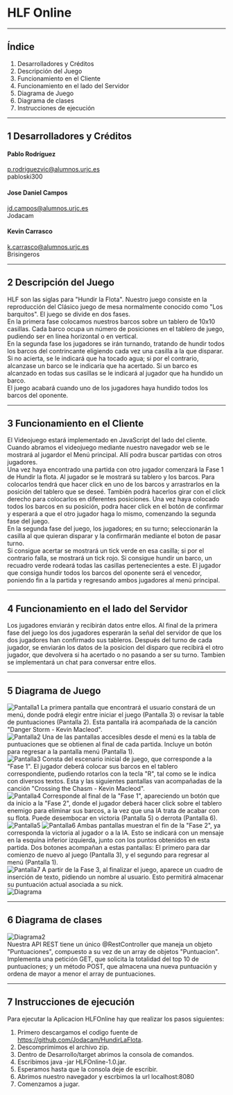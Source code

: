 ﻿# HLF Online
___
## Índice
1. Desarrolladores y Créditos
2. Descripción del Juego
3. Funcionamiento en el Cliente
4. Funcionamiento en el lado del Servidor
5. Diagrama de Juego
6. Diagrama de clases
7. Instrucciones de ejecución
___
## 1 Desarrolladores y Créditos
#### Pablo Rodríguez  
[p.rodriguezvic@alumnos.urjc.es](p.rodriguezvic@alumnos.urjc.es)  
pabloski300
#### Jose Daniel Campos  
[jd.campos@alumnos.urjc.es](jd.campos@alumnos.urjc.es)  
Jodacam
#### Kevin Carrasco  
[k.carrasco@alumnos.urjc.es](k.carrasco@alumnos.urjc.es)  
Brisingeros
___
## 2 Descripción del Juego
HLF son las siglas para "Hundir la Flota". Nuestro juego consiste en la reproducción del Clásico juego de mesa normalmente conocido como "Los barquitos".
El juego se divide en dos fases.  
En la primera fase colocamos nuestros barcos sobre un tablero de 10x10 casillas. Cada barco ocupa un número de posiciones en el tablero de juego, pudiendo ser en línea horizontal o en vertical.  
En la segunda fase los jugadores se irán turnando, tratando de hundir todos los barcos del contrincante eligiendo cada vez una casilla a la que disparar. Si no acierta, se le indicará que ha tocado agua; si por el contrario, alcanzase un barco se le indicaría que ha acertado. Si un barco es alcanzado en todas sus casillas se le indicará al jugador que ha hundido un barco.  
El juego acabará cuando uno de los jugadores haya hundido todos los barcos del oponente.
___
## 3 Funcionamiento en el Cliente
El Videojuego estará implementado en JavaScript del lado del cliente.  
Cuando abramos el videojuego mediante nuestro navegador web se le mostrará al jugardor el Menú principal. Allí podra buscar partidas con otros jugadores.  
Una vez haya encontrado una partida con otro jugador comenzará la Fase 1 de Hundir la flota. Al jugador se le mostrará su tablero y los barcos. Para colocarlos tendrá que hacer click en uno de los barcos y arrastrarlos en la posición del tablero que se deseé. También podrá hacerlos girar con el click derecho para colocarlos en diferentes posiciones. Una vez haya colocado todos los barcos en su posición, podra hacer click en el botón de confirmar y esperará a que el otro jugador haga lo mismo, comenzando la segunda fase del juego.  
En la segunda fase del juego, los jugadores; en su turno; seleccionarán la casilla al que quieran disparar y la confirmarán mediante el boton de pasar turno.  
Si consigue acertar se mostrará un tick verde en esa casilla; si por el contrario falla, se mostrará un tick rojo. Si consigue hundir un barco, un recuadro verde rodeará todas las casillas pertenecientes a este.
El jugador que consiga hundir todos los barcos del oponente será el vencedor, poniendo fin a la partida y regresando ambos jugadores al menú principal.
___
## 4 Funcionamiento en el lado del Servidor
Los jugadores enviarán y recibirán datos entre ellos. Al final de la primera fase del juego los dos jugadores esperarán la señal del servidor de que los dos jugadores han confirmado sus tableros.
Después del turno de cada jugador, se enviarán los datos de la posicion del disparo que recibirá el otro jugador, que devolvera si ha acertado o no pasando a ser su turno.
Tambien se implementará un chat para conversar entre ellos.
___
## 5 Diagrama de Juego
![Pantalla1](/Diagrama/Captura.PNG "Pantalla 1")
La primera pantalla que encontrará el usuario constará de un menú, donde podrá elegir entre iniciar el juego (Pantalla 3) o revisar la table de puntuaciones (Pantalla 2). Esta pantalla irá acompañada de la canción "Danger Storm - Kevin Macleod".   
![Pantalla2](/Diagrama/Captura2.PNG "Pantalla 2")
Una de las pantallas accesibles desde el menú es la tabla de puntuaciones que se obtienen al final de cada partida. Incluye un botón para regresar a la pantalla menú (Pantalla 1).   
![Pantalla3](/Diagrama/Captura3.PNG "Pantalla 3")
Consta del escenario inicial de juego, que corresponde a la "Fase 1". El jugador deberá colocar sus barcos en el tablero correspondiente, pudiendo rotarlos con la tecla "R", tal como se le indica con diversos textos. Esta y las siguientes pantallas van acompañadas de la canción "Crossing the Chasm - Kevin Macleod".   
![Pantalla4](/Diagrama/Captura4.PNG "Pantalla 4")
Corresponde al final de la "Fase 1", apareciendo un botón que da inicio a la "Fase 2", donde el jugador deberá hacer click sobre el tablero enemigo para eliminar sus barcos, a la vez que una IA trata de acabar con su flota. Puede desembocar en victoria (Pantalla 5) o derrota (Pantalla 6).   
![Pantalla5](/Diagrama/Captura5.PNG "Pantalla 5")
![Pantalla6](/Diagrama/Captura6.PNG "Pantalla 6")
Ambas pantallas muestran el fin de la "Fase 2", ya corresponda la victoria al jugador o a la IA. Esto se indicará con un mensaje en la esquina inferior izquierda, junto con los puntos obtenidos en esta partida. Dos botones acompañan a estas pantallas: El primero para dar comienzo de nuevo al juego (Pantalla 3), y el segundo para regresar al menú (Pantalla 1).   
![Pantalla7](/Diagrama/Captura7.PNG "Pantalla 7")
A partir de la Fase 3, al finalizar el juego, aparece un cuadro de inserción de texto, pidiendo un nombre al usuario. Esto permitirá almacenar su puntuación actual asociada a su nick.   
![Diagrama](/Diagrama/DiagramaJR.PNG "Diagrama")
___
## 6 Diagrama de clases
![Diagrama2](/Diagrama/Diagrama_UML.PNG "Diagrama UML")  
Nuestra API REST tiene un único @RestController que maneja un objeto "Puntuaciones", compuesto a su vez de un array de objetos "Puntuacion". Implementa una petición GET, que solicita la totalidad del top 10 de puntuaciones; y un método POST, que almacena una nueva puntuación y ordena de mayor a menor el array de puntuaciones.   
___
## 7 Instrucciones de ejecución
Para ejecutar la Aplicacion HLFOnline hay que realizar los pasos siguientes:
1. Primero descargamos el codigo fuente de https://github.com/Jodacam/HundirLaFlota.
2. Descomprimimos el archivo zip.
3. Dentro de Desarrollo/target abrimos la consola de comandos.
4. Escribimos java -jar HLFOnline-1.0.jar.
5. Esperamos hasta que la consola deje de escribir.
6. Abrimos nuestro navegador y escrbimos la url localhost:8080
7. Comenzamos a jugar.
